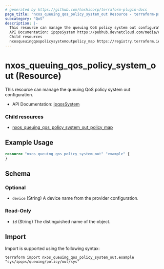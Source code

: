 ```yaml
---
# generated by https://github.com/hashicorp/terraform-plugin-docs
page_title: "nxos_queuing_qos_policy_system_out Resource - terraform-provider-nxos"
subcategory: "QoS"
description: |-
  This resource can manage the queuing QoS policy system out configuration.
  API Documentation: ipqosSystem https://pubhub.devnetcloud.com/media/dme-docs-10-2-2/docs/Qos/ipqos:System/
  Child resources
  nxosqueuingqospolicysystemoutpolicy_map https://registry.terraform.io/providers/CiscoDevNet/nxos/latest/docs/resources/queuing_qos_policy_system_out_policy_map
---
```


# nxos_queuing_qos_policy_system_out (Resource)

This resource can manage the queuing QoS policy system out configuration.

- API Documentation: [ipqosSystem](https://pubhub.devnetcloud.com/media/dme-docs-10-2-2/docs/Qos/ipqos:System/)

### Child resources

- [nxos_queuing_qos_policy_system_out_policy_map](https://registry.terraform.io/providers/CiscoDevNet/nxos/latest/docs/resources/queuing_qos_policy_system_out_policy_map)

## Example Usage

```terraform
resource "nxos_queuing_qos_policy_system_out" "example" {
}
```

<!-- schema generated by tfplugindocs -->
## Schema

### Optional

- `device` (String) A device name from the provider configuration.

### Read-Only

- `id` (String) The distinguished name of the object.

## Import

Import is supported using the following syntax:

```shell
terraform import nxos_queuing_qos_policy_system_out.example "sys/ipqos/queuing/policy/out/sys"
```
